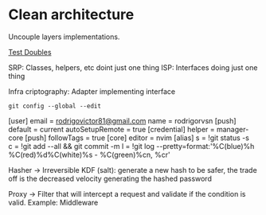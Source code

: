 # Clean architecture

Uncouple layers implementations.

[Test Doubles](https://martinfowler.com/bliki/TestDouble.html)

SRP: Classes, helpers, etc doint just one thing
ISP: Interfaces doing just one thing

Infra criptography: Adapter implementing interface

`git config --global --edit`

[user]
	email = rodrigovictor81@gmail.com
	name = rodrigorvsn
[push]
	default = current
	autoSetupRemote = true
[credential]
	helper = manager-core
[push]
  followTags = true
[core]
  editor = nvim
[alias]
  s = !git status -s  
  c = !git add --all && git commit -m
  l = !git log --pretty=format:'%C(blue)%h %C(red)%d%C(white)%s - %C(green)%cn, %cr'

Hasher -> Irreversible
KDF (salt): generate a new hash to be safer, the trade off is the decreased velocity generating the hashed password

Proxy -> Filter that will intercept a request and validate if the condition is valid. Example: Middleware